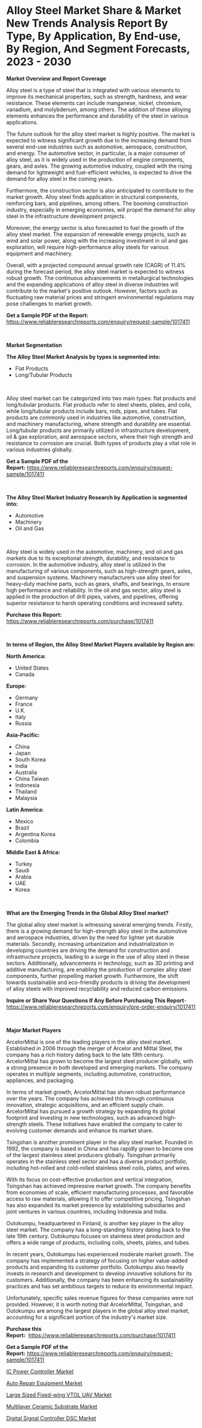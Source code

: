 <p><h1>Alloy Steel Market Share & Market New Trends Analysis Report By Type, By Application, By End-use, By Region, And Segment Forecasts, 2023 - 2030</h1></p><p><strong>Market Overview and Report Coverage</strong></p>
<p><p>Alloy steel is a type of steel that is integrated with various elements to improve its mechanical properties, such as strength, hardness, and wear resistance. These elements can include manganese, nickel, chromium, vanadium, and molybdenum, among others. The addition of these alloying elements enhances the performance and durability of the steel in various applications.</p><p>The future outlook for the alloy steel market is highly positive. The market is expected to witness significant growth due to the increasing demand from several end-use industries such as automotive, aerospace, construction, and energy. The automotive sector, in particular, is a major consumer of alloy steel, as it is widely used in the production of engine components, gears, and axles. The growing automotive industry, coupled with the rising demand for lightweight and fuel-efficient vehicles, is expected to drive the demand for alloy steel in the coming years.</p><p>Furthermore, the construction sector is also anticipated to contribute to the market growth. Alloy steel finds application in structural components, reinforcing bars, and pipelines, among others. The booming construction industry, especially in emerging economies, will propel the demand for alloy steel in the infrastructure development projects.</p><p>Moreover, the energy sector is also forecasted to fuel the growth of the alloy steel market. The expansion of renewable energy projects, such as wind and solar power, along with the increasing investment in oil and gas exploration, will require high-performance alloy steels for various equipment and machinery.</p><p>Overall, with a projected compound annual growth rate (CAGR) of 11.4% during the forecast period, the alloy steel market is expected to witness robust growth. The continuous advancements in metallurgical technologies and the expanding applications of alloy steel in diverse industries will contribute to the market's positive outlook. However, factors such as fluctuating raw material prices and stringent environmental regulations may pose challenges to market growth.</p></p>
<p><strong>Get a Sample PDF of the Report:</strong> <a href="https://www.reliableresearchreports.com/enquiry/request-sample/1017411">https://www.reliableresearchreports.com/enquiry/request-sample/1017411</a></p>
<p>&nbsp;</p>
<p><strong>Market Segmentation</strong></p>
<p><strong>The Alloy Steel Market Analysis by types is segmented into:</strong></p>
<p><ul><li>Flat Products</li><li>Long/Tubular Products</li></ul></p>
<p>&nbsp;</p>
<p><p>Alloy steel market can be categorized into two main types: flat products and long/tubular products. Flat products refer to steel sheets, plates, and coils, while long/tubular products include bars, rods, pipes, and tubes. Flat products are commonly used in industries like automotive, construction, and machinery manufacturing, where strength and durability are essential. Long/tubular products are primarily utilized in infrastructure development, oil & gas exploration, and aerospace sectors, where their high strength and resistance to corrosion are crucial. Both types of products play a vital role in various industries globally.</p></p>
<p><strong>Get a Sample PDF of the Report:</strong>&nbsp;<a href="https://www.reliableresearchreports.com/enquiry/request-sample/1017411">https://www.reliableresearchreports.com/enquiry/request-sample/1017411</a></p>
<p>&nbsp;</p>
<p><strong>The Alloy Steel Market Industry Research by Application is segmented into:</strong></p>
<p><ul><li>Automotive</li><li>Machinery</li><li>Oil and Gas</li></ul></p>
<p>&nbsp;</p>
<p><p>Alloy steel is widely used in the automotive, machinery, and oil and gas markets due to its exceptional strength, durability, and resistance to corrosion. In the automotive industry, alloy steel is utilized in the manufacturing of various components, such as high-strength gears, axles, and suspension systems. Machinery manufacturers use alloy steel for heavy-duty machine parts, such as gears, shafts, and bearings, to ensure high performance and reliability. In the oil and gas sector, alloy steel is applied in the production of drill pipes, valves, and pipelines, offering superior resistance to harsh operating conditions and increased safety.</p></p>
<p><strong>Purchase this Report:</strong>&nbsp; <a href="https://www.reliableresearchreports.com/purchase/1017411">https://www.reliableresearchreports.com/purchase/1017411</a></p>
<p>&nbsp;</p>
<p><strong>In terms of Region, the Alloy Steel Market Players available by Region are:</strong></p>
<p>
    <p> <strong> North America: </strong>
        <ul>
            <li>United States</li>
            <li>Canada</li>
        </ul>
        </p> 
    <p> <strong> Europe: </strong>
        <ul>
            <li>Germany</li>
            <li>France</li>
            <li>U.K.</li>
            <li>Italy</li>
            <li>Russia</li>
        </ul>
        </p> 
    <p> <strong> Asia-Pacific: </strong>
        <ul>
            <li>China</li>
            <li>Japan</li>
            <li>South Korea</li>
            <li>India</li>
            <li>Australia</li>
            <li>China Taiwan</li>
            <li>Indonesia</li>
            <li>Thailand</li>
            <li>Malaysia</li>
        </ul>
        </p> 
    <p> <strong> Latin America: </strong>
        <ul>
            <li>Mexico</li>
            <li>Brazil</li>
            <li>Argentina Korea</li>
            <li>Colombia</li>
        </ul>
        </p> 
    <p> <strong> Middle East & Africa: </strong>
        <ul>
            <li>Turkey</li>
            <li>Saudi</li>
            <li>Arabia</li>
            <li>UAE</li>
            <li>Korea</li>
        </ul>
    </p>
    </p>
<p>&nbsp;</p>
<p><strong>What are the Emerging Trends in the Global Alloy Steel market?</strong></p>
<p><p>The global alloy steel market is witnessing several emerging trends. Firstly, there is a growing demand for high-strength alloy steel in the automotive and aerospace industries, driven by the need for lighter yet durable materials. Secondly, increasing urbanization and industrialization in developing countries are driving the demand for construction and infrastructure projects, leading to a surge in the use of alloy steel in these sectors. Additionally, advancements in technology, such as 3D printing and additive manufacturing, are enabling the production of complex alloy steel components, further propelling market growth. Furthermore, the shift towards sustainable and eco-friendly products is driving the development of alloy steels with improved recyclability and reduced carbon emissions.</p></p>
<p><strong>Inquire or Share Your Questions If Any Before Purchasing This Report</strong>- <a href="https://www.reliableresearchreports.com/enquiry/pre-order-enquiry/1017411">https://www.reliableresearchreports.com/enquiry/pre-order-enquiry/1017411</a></p>
<p>&nbsp;</p>
<p><strong>Major Market Players</strong></p>
<p><p>ArcelorMittal is one of the leading players in the alloy steel market. Established in 2006 through the merger of Arcelor and Mittal Steel, the company has a rich history dating back to the late 19th century. ArcelorMittal has grown to become the largest steel producer globally, with a strong presence in both developed and emerging markets. The company operates in multiple segments, including automotive, construction, appliances, and packaging.</p><p>In terms of market growth, ArcelorMittal has shown robust performance over the years. The company has achieved this through continuous innovation, strategic acquisitions, and an efficient supply chain. ArcelorMittal has pursued a growth strategy by expanding its global footprint and investing in new technologies, such as advanced high-strength steels. These initiatives have enabled the company to cater to evolving customer demands and enhance its market share.</p><p>Tsingshan is another prominent player in the alloy steel market. Founded in 1992, the company is based in China and has rapidly grown to become one of the largest stainless steel producers globally. Tsingshan primarily operates in the stainless steel sector and has a diverse product portfolio, including hot-rolled and cold-rolled stainless steel coils, plates, and wires.</p><p>With its focus on cost-effective production and vertical integration, Tsingshan has achieved impressive market growth. The company benefits from economies of scale, efficient manufacturing processes, and favorable access to raw materials, allowing it to offer competitive pricing. Tsingshan has also expanded its market presence by establishing subsidiaries and joint ventures in various countries, including Indonesia and India.</p><p>Outokumpu, headquartered in Finland, is another key player in the alloy steel market. The company has a long-standing history dating back to the late 19th century. Outokumpu focuses on stainless steel production and offers a wide range of products, including coils, sheets, plates, and tubes.</p><p>In recent years, Outokumpu has experienced moderate market growth. The company has implemented a strategy of focusing on higher value-added products and expanding its customer portfolio. Outokumpu also heavily invests in research and development to develop innovative solutions for its customers. Additionally, the company has been enhancing its sustainability practices and has set ambitious targets to reduce its environmental impact.</p><p>Unfortunately, specific sales revenue figures for these companies were not provided. However, it is worth noting that ArcelorMittal, Tsingshan, and Outokumpu are among the largest players in the global alloy steel market, accounting for a significant portion of the industry's market size.</p></p>
<p><strong>Purchase this Report:</strong>&nbsp;&nbsp;<a href="https://www.reliableresearchreports.com/purchase/1017411">https://www.reliableresearchreports.com/purchase/1017411</a></p>
<p></p>
<p><strong>Get a Sample PDF of the Report:</strong>&nbsp;<a href="https://www.reliableresearchreports.com/enquiry/request-sample/1017411">https://www.reliableresearchreports.com/enquiry/request-sample/1017411</a></p>
<p><p><a href="https://www.linkedin.com/pulse/decoding-ic-power-controller-market-deep-dive-latest-trends-9ruie/">IC Power Controller Market</a></p><p><a href="https://medium.com/@landis15236/auto-repair-equipment-market-size-and-market-trends-complete-industry-overview-2023-to-2030-77cb3caa2496">Auto Repair Equipment Market</a></p><p><a href="https://www.linkedin.com/pulse/large-sized-fixed-wing-vtol-uav-market-size-share-amp-dckne/">Large Sized Fixed-wing VTOL UAV Market</a></p><p><a href="https://medium.com/@wound.key.cure/multilayer-ceramic-substrate-market-comprehensive-assessment-by-type-application-and-geography-050d068f1136">Multilayer Ceramic Substrate Market</a></p><p><a href="https://www.linkedin.com/pulse/decoding-digital-signal-controller-dsc-market-deep-dive-n4gse/">Digital Signal Controller DSC Market</a></p></p>